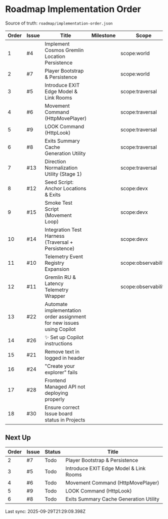# Roadmap Implementation Order

Source of truth: `roadmap/implementation-order.json`

| Order | Issue | Title | Milestone | Scope | Type | Status |
| ----- | ----- | ----- | --------- | ----- | ---- | ------ |
| 1 | #4 | Implement Cosmos Gremlin Location Persistence |  | scope:world | feature | Done |
| 2 | #7 | Player Bootstrap & Persistence |  | scope:world | feature | Todo |
| 3 | #5 | Introduce EXIT Edge Model & Link Rooms |  | scope:traversal | feature | Todo |
| 4 | #6 | Movement Command (HttpMovePlayer) |  | scope:traversal | feature | Todo |
| 5 | #9 | LOOK Command (HttpLook) |  | scope:traversal | feature | Todo |
| 6 | #8 | Exits Summary Cache Generation Utility |  | scope:traversal | feature | Todo |
| 7 | #13 | Direction Normalization Utility (Stage 1) |  | scope:traversal | feature | Todo |
| 8 | #12 | Seed Script: Anchor Locations & Exits |  | scope:devx | feature | Todo |
| 9 | #15 | Smoke Test Script (Movement Loop) |  | scope:devx | test | Todo |
| 10 | #14 | Integration Test Harness (Traversal + Persistence) |  | scope:devx | test |  |
| 11 | #10 | Telemetry Event Registry Expansion |  | scope:observability | feature | Todo |
| 12 | #11 | Gremlin RU & Latency Telemetry Wrapper |  | scope:observability | feature | Todo |
| 13 | #22 | Automate implementation order assignment for new issues using Copilot |  |  | enhancement | Done |
| 14 | #26 | ✨ Set up Copilot instructions |  |  | enhancement | Done |
| 15 | #21 | Remove text in logged in header |  |  | enhancement | Todo |
| 16 | #24 | "Create your explorer" fails |  |  | bug | Done |
| 17 | #28 | Frontend Managed API not deploying properly |  |  | bug | Done |
| 18 | #30 | Ensure correct Issue board status in Projects |  |  | enhancement | In progress |

## Next Up

| Order | Issue | Status | Title |
| ----- | ----- | ------ | ----- |
| 2 | #7 | Todo | Player Bootstrap & Persistence |
| 3 | #5 | Todo | Introduce EXIT Edge Model & Link Rooms |
| 4 | #6 | Todo | Movement Command (HttpMovePlayer) |
| 5 | #9 | Todo | LOOK Command (HttpLook) |
| 6 | #8 | Todo | Exits Summary Cache Generation Utility |

Last sync: 2025-09-29T21:29:09.398Z
